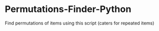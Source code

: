# Permutations-Finder-Python
Find permutations of items using this script (caters for repeated items)
